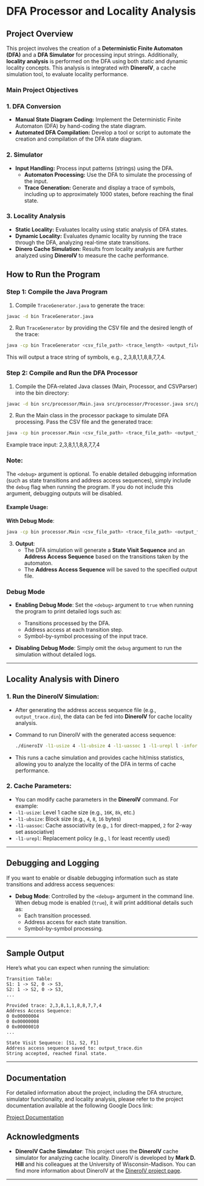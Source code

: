 # DFA Processor and Locality Analysis

## Project Overview

This project involves the creation of a **Deterministic Finite Automaton (DFA)** and a **DFA Simulator** for processing input strings. Additionally, **locality analysis** is performed on the DFA using both static and dynamic locality concepts. This analysis is integrated with **DineroIV**, a cache simulation tool, to evaluate locality performance.

### Main Project Objectives

### 1. DFA Conversion
- **Manual State Diagram Coding:** Implement the Deterministic Finite Automaton (DFA) by hand-coding the state diagram.
- **Automated DFA Compilation:** Develop a tool or script to automate the creation and compilation of the DFA state diagram.

### 2. Simulator
- **Input Handling:** Process input patterns (strings) using the DFA.
  - **Automaton Processing:** Use the DFA to simulate the processing of the input.
  - **Trace Generation:** Generate and display a trace of symbols, including up to approximately 1000 states, before reaching the final state.

### 3. Locality Analysis
   - **Static Locality:** Evaluates locality using static analysis of DFA states.
   - **Dynamic Locality:** Evaluates dynamic locality by running the trace through the DFA, analyzing real-time state transitions.
   - **Dinero Cache Simulation:** Results from locality analysis are further analyzed using **DineroIV** to measure the cache performance.

## How to Run the Program

### Step 1: Compile the Java Program

1. Compile `TraceGenerator.java` to generate the trace:
```sh
javac -d bin TraceGenerator.java
````
2. Run `TraceGenerator` by providing the CSV file and the desired length of the trace:
```sh
java -cp bin TraceGenerator <csv_file_path> <trace_length> <output_file_path> <debug>
```
This will output a trace string of symbols, e.g., 2,3,8,1,1,8,8,7,7,4.

###  Step 2: Compile and Run the DFA Processor
1. Compile the DFA-related Java classes (Main, Processor, and CSVParser) into the bin directory:

```sh
javac -d bin src/processor/Main.java src/processor/Processor.java src/processor/CSVParser.java
```
2. Run the Main class in the processor package to simulate DFA processing. Pass the CSV file and the generated trace:

```sh
java -cp bin processor.Main <csv_file_path> <trace_file_path> <output_file_path> <edge_size> <debug>
```
Example trace input:
2,3,8,1,1,8,8,7,7,4

### Note: 
The `<debug>` argument is optional. To enable detailed debugging information (such as state transitions and address access sequences), simply include the `debug` flag when running the program. If you do not include this argument, debugging outputs will be disabled.

#### Example Usage:
**With Debug Mode**:
   ```sh
   java -cp bin processor.Main <csv_file_path> <trace_file_path> <output_file_path> <edge_size> debug
   ```
   
3. **Output**:
   - The DFA simulation will generate a **State Visit Sequence** and an **Address Access Sequence** based on the transitions taken by the automaton.
   - The **Address Access Sequence** will be saved to the specified output file.

### Debug Mode

- **Enabling Debug Mode**: Set the `<debug>` argument to `true` when running the program to print detailed logs such as:
   - Transitions processed by the DFA.
   - Address access at each transition step.
   - Symbol-by-symbol processing of the input trace.
  
- **Disabling Debug Mode**: Simply omit the `debug` argument to run the simulation without detailed logs.

---

## Locality Analysis with Dinero

### 1. **Run the DineroIV Simulation**:
   - After generating the address access sequence file (e.g., `output_trace.din`), the data can be fed into **DineroIV** for cache locality analysis.

   - Command to run DineroIV with the generated access sequence:
     ```sh
     ./dineroIV -l1-usize 4 -l1-ubsize 4 -l1-uassoc 1 -l1-urepl l -informat d < output_trace.din > results.txt
     ```
   - This runs a cache simulation and provides cache hit/miss statistics, allowing you to analyze the locality of the DFA in terms of cache performance.

### 2. **Cache Parameters**:
   - You can modify cache parameters in the **DineroIV** command. For example:
   - `-l1-usize`: Level 1 cache size (e.g., `16K`, `8k`, etc.)
   - `-l1-ubsize`: Block size (e.g., `4`, `8`, `16` bytes)
   - `-l1-uassoc`: Cache associativity (e.g., `1` for direct-mapped, `2` for 2-way set associative)
   - `-l1-urepl`: Replacement policy (e.g., `l` for least recently used)
---

## Debugging and Logging

If you want to enable or disable debugging information such as state transitions and address access sequences:
- **Debug Mode**: Controlled by the `<debug>` argument in the command line. When debug mode is enabled (`true`), it will print additional details such as:
   - Each transition processed.
   - Address access for each state transition.
   - Symbol-by-symbol processing.

---

## Sample Output

Here’s what you can expect when running the simulation:

```plaintext
Transition Table:
S1: 1 -> S2, 0 -> S3, 
S2: 1 -> S2, 0 -> S3, 
...

Provided trace: 2,3,8,1,1,8,8,7,7,4
Address Access Sequence:
0 0x00000004
0 0x00000008
0 0x00000010
...

State Visit Sequence: [S1, S2, F1]
Address access sequence saved to: output_trace.din
String accepted, reached final state.
```

---

## Documentation

For detailed information about the project, including the DFA structure, simulator functionality, and locality analysis, please refer to the project documentation available at the following Google Docs link:

[Project Documentation](https://docs.google.com/document/d/1cPBO43YiXDs8ulJmK5JPkgwBo_k5As54sy0AdXT05PE/edit?usp=sharing)

## Acknowledgments

- **DineroIV Cache Simulator**: This project uses the **DineroIV** cache simulator for analyzing cache locality. DineroIV is developed by **Mark D. Hill** and his colleagues at the University of Wisconsin-Madison. You can find more information about DineroIV at the [DineroIV project page](http://pages.cs.wisc.edu/~markhill/DineroIV/).
  
---

